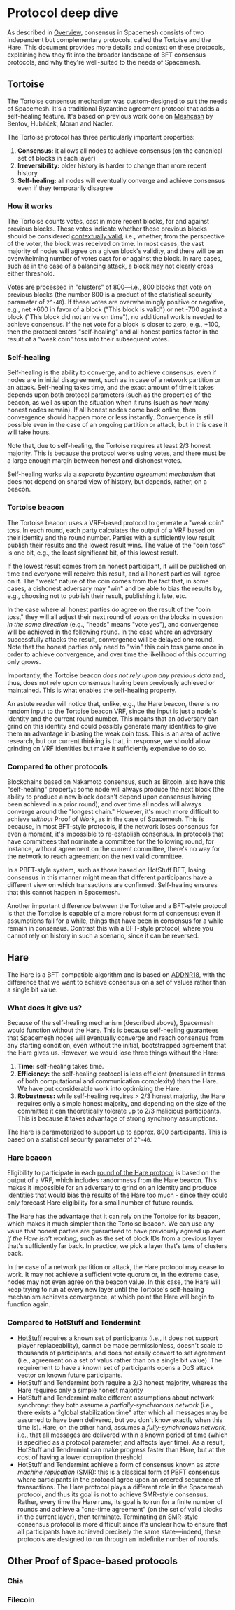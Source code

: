 # Protocol deep dive

As described in [Overview](01-overview.md), consensus in Spacemesh consists of two independent but complementary protocols, called the Tortoise and the Hare. This document provides more details and context on these protocols, explaining how they fit into the broader landscape of BFT consensus protocols, and why they're well-suited to the needs of Spacemesh.

## Tortoise

The Tortoise consensus mechanism was custom-designed to suit the needs of Spacemesh. It's a traditional Byzantine agreement protocol that adds a self-healing feature. It's based on previous work done on [Meshcash](https://eprint.iacr.org/2017/300) by Bentov, Hubáček, Moran and Nadler.

The Tortoise protocol has three particularly important properties:

1. **Consensus:** it allows all nodes to achieve consensus (on the canonical set of blocks in each layer)
1. **Irreversibility:** older history is harder to change than more recent history
1. **Self-healing:** all nodes will eventually converge and achieve consensus even if they temporarily disagree

### How it works

The Tortoise counts votes, cast in more recent blocks, for and against previous blocks. These votes indicate whether those previous blocks should be considered [contextually valid](01-overview.md#block-validity-in-spacemesh), i.e., whether, from the perspective of the voter, the block was received on time. In most cases, the vast majority of nodes will agree on a given block's validity, and there will be an overwhelming number of votes cast for or against the block. In rare cases, such as in the case of a [balancing attack](https://arxiv.org/abs/1612.09426), a block may not clearly cross either threshold.

Votes are processed in "clusters" of 800—i.e., 800 blocks that vote on previous blocks (the number 800 is a product of the statistical security parameter of `2^-40`). If these votes are overwhelmingly positive or negative, e.g., net +600 in favor of a block ("This block is valid") or net -700 against a block ("This block did not arrive on time"), no additional work is needed to achieve consensus. If the net vote for a block is closer to zero, e.g., +100, then the protocol enters "self-healing" and all honest parties factor in the result of a "weak coin" toss into their subsequent votes.

### Self-healing

Self-healing is the ability to converge, and to achieve consensus, even if nodes are in initial disagreement, such as in case of a network partition or an attack. Self-healing takes time, and the exact amount of time it takes depends upon both protocol parameters (such as the properties of the beacon, as well as upon the situation when it runs (such as how many honest nodes remain). If all honest nodes come back online, then convergence should happen more or less instantly. Convergence is still possible even in the case of an ongoing partition or attack, but in this case it will take hours.

Note that, due to self-healing, the Tortoise requires at least 2/3 honest majority. This is because the protocol works using votes, and there must be a large enough margin between honest and dishonest votes.

Self-healing works via a _separate byzantine agreement mechanism_ that does not depend on shared view of history, but depends, rather, on a beacon.

### Tortoise beacon

The Tortoise beacon uses a VRF-based protocol to generate a "weak coin" toss. In each round, each party calculates the output of a VRF based on their identity and the round number. Parties with a sufficiently low result publish their results and the lowest result wins. The value of the "coin toss" is one bit, e.g., the least significant bit, of this lowest result.

If the lowest result comes from an honest participant, it will be published on time and everyone will receive this result, and all honest parties will agree on it. The "weak" nature of the coin comes from the fact that, in some cases, a dishonest adversary may "win" and be able to bias the results by, e.g., choosing not to publish their result, publishing it late, etc.

In the case where all honest parties _do_ agree on the result of the "coin toss," they will all adjust their next round of votes on the blocks in question _in the same direction_ (e.g., "heads" means "vote yes"), and convergence will be achieved in the following round. In the case where an adversary successfully attacks the result, convergence will be delayed one round. Note that the honest parties only need to "win" this coin toss game once in order to achieve convergence, and over time the likelihood of this occurring only grows.

Importantly, the Tortoise beacon _does not rely upon any previous data_ and, thus, does not rely upon consensus having been previously achieved or maintained. This is what enables the self-healing property.

An astute reader will notice that, unlike, e.g., the Hare beacon, there is no random input to the Tortoise beacon VRF, since the input is just a node's identity and the current round number. This means that an adversary can grind on this identity and could possibly generate many identities to give them an advantage in biasing the weak coin toss. This is an area of active research, but our current thinking is that, in response, we should allow grinding on VRF identities but make it sufficiently expensive to do so.

### Compared to other protocols

Blockchains based on Nakamoto consensus, such as Bitcoin, also have this "self-healing" property: some node will always produce the next block (the ability to produce a new block doesn't depend upon consensus having been achieved in a prior round), and over time all nodes will always converge around the "longest chain." However, it's much more difficult to achieve _without_ Proof of Work, as in the case of Spacemesh. This is because, in most BFT-style protocols, if the network loses consensus for even a moment, it's impossible to re-establish consensus. In protocols that have committees that nominate a committee for the following round, for instance, without agreement on the current committee, there's no way for the network to reach agreement on the next valid committee.

In a PBFT-style system, such as those based on HotStuff BFT, losing consensus in this manner might mean that different participants have a different view on which transactions are confirmed. Self-healing ensures that this cannot happen in Spacemesh.

Another important difference between the Tortoise and a BFT-style protocol is that the Tortoise is capable of a more robust form of consensus: even if assumptions fail for a while, things that have been in consensus for a while remain in consensus. Contrast this wih a BFT-style protocol, where you cannot rely on history in such a scenario, since it can be reversed.

## Hare

The Hare is a BFT-compatible algorithm and is based on [ADDNR18](https://eprint.iacr.org/2018/1028.pdf), with the difference that we want to achieve consensus on a set of values rather than a single bit value.

### What does it give us?

Because of the self-healing mechanism (described above), Spacemesh would function without the Hare. This is because self-healing guarantees that Spacemesh nodes will eventually converge and reach consensus from any starting condition, even without the initial, bootstrapped agreement that the Hare gives us. However, we would lose three things without the Hare:

1. **Time:** self-healing takes time.
1. **Efficiency:** the self-healing protocol is less efficient (measured in terms of both computational and communication complexity) than the Hare. We have put considerable work into optimizing the Hare.
1. **Robustness:** while self-healing requires > 2/3 honest majority, the Hare requires only a simple honest majority, and depending on the size of the committee it can theoretically tolerate up to 2/3 malicious participants. This is because it takes advantage of strong synchrony assumptions.

The Hare is parameterized to support up to approx. 800 participants. This is based on a statistical security parameter of `2^-40`.

### Hare beacon

Eligibility to participate in each [round of the Hare protocol](01-overview.md#rounds) is based on the output of a VRF, which includes randomness from the Hare beacon. This makes it impossible for an adversary to grind on an identity and produce identities that would bias the results of the Hare too much - since they could only forecast Hare eligibility for a small number of future rounds.

The Hare has the advantage that it can rely on the Tortoise for its beacon, which makes it much simpler than the Tortoise beacon. We can use any value that honest parties are guaranteed to have previously agreed up _even if the Hare isn't working,_ such as the set of block IDs from a previous layer that's sufficiently far back. In practice, we pick a layer that's tens of clusters back.

In the case of a network partition or attack, the Hare protocol may cease to work. It may not achieve a sufficient vote quorum or, in the extreme case, nodes may not even agree on the beacon value. In this case, the Hare will keep trying to run at every new layer until the Tortoise's self-healing mechanism achieves convergence, at which point the Hare will begin to function again.

### Compared to HotStuff and Tendermint

- [HotStuff](https://arxiv.org/pdf/1803.05069.pdf) requires a known set of participants (i.e., it does not support player replaceability), cannot be made permissionless, doesn't scale to thousands of participants, and does not easily convert to set agreement (i.e., agreement on a set of valus rather than on a single bit value). The requirement to have a known set of participants opens a DoS attack vector on known future participants.
- HotStuff and Tendermint both require a 2/3 honest majority, whereas the Hare requires only a simple honest majority
- HotStuff and Tendermint make different assumptions about network synchrony: they both assume a _partially-synchronous network_ (i.e., there exists a "global stabilization time" after which all messages may be assumed to have been delivered, but you don't know exactly when this time is). Hare, on the other hand, assumes a _fully-synchronous network,_ i.e., that all messages are delivered within a known period of time (which is specified as a protocol parameter, and affects layer time). As a result, HotStuff and Tendermint can make progress faster than Hare, but at the cost of having a lower corruption threshold.
- HotStuff and Tendermint achieve a form of consensus known as _state machine replication_ (SMR): this is a classical form of PBFT consensus where participants in the protocol agree upon an ordered sequence of transactions. The Hare protocol plays a different role in the Spacemesh protocol, and thus its goal is not to achieve SMR-style consensus. Rather, every time the Hare runs, its goal is to run for a finite number of rounds and achieve a "one-time agreement" (on the set of valid blocks in the current layer), then terminate. Terminating an SMR-style consensus protocol is more difficult since it's unclear how to ensure that all participants have achieved precisely the same state—indeed, these protocols are designed to run through an indefinite number of rounds.

## Other Proof of Space-based protocols

### Chia

### Filecoin
